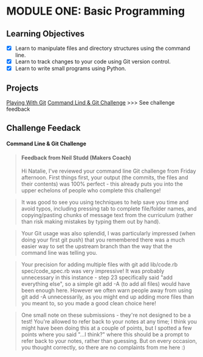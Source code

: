 # MODULE ONE: Basic Programming

## Learning Objectives

- [x] Learn to manipulate files and directory structures using the command line.
- [x] Learn to track changes to your code using Git version control.
- [x] Learn to write small programs using Python.

## Projects

[Playing With Git](https://github.com/NatalieJClark/playing-with-git)
[Command Lind & Git Challenge](https://github.com/NatalieJClark/cmd_line_git_challenge) >>> See challenge feedback

## Challenge Feedack

#### Command Line & Git Challenge

> #### Feedback from Neil Studd (Makers Coach)
> Hi Natalie, I've reviewed your command line Git challenge from Friday afternoon. First things first, your output (the commits, the files and their contents) was 100% perfect - this already puts you into the upper echelons of people who complete this challenge!

> It was good to see you using techniques to help save you time and avoid typos, including pressing tab to complete file/folder names, and copying/pasting chunks of message text from the curriculum (rather than risk making mistakes by typing them out by hand).

> Your Git usage was also splendid, I was particularly impressed (when doing your first git push) that you remembered there was a much easier way to set the upstream branch than the way that the command line was telling you.

> Your precision for adding multiple files with git add lib/code.rb spec/code_spec.rb was very impressive! It was probably unnecessary in this instance - step 23 specifically said "add everything else", so a simple git add -A (to add all files) would have been enough here. However we often warn people away from using git add -A unnecessarily, as you might end up adding more files than you meant to, so you made a good clean choice here!

> One small note on these submissions - they're not designed to be a test! You're allowed to refer back to your notes at any time; I think you might have been doing this at a couple of points, but I spotted a few points where you said "...I think?" where this should be a prompt to refer back to your notes, rather than guessing. But on every occasion, you thought correctly, so there are no complaints from me here :)

